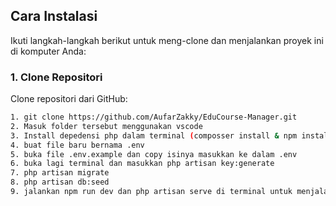 ## Cara Instalasi

Ikuti langkah-langkah berikut untuk meng-clone dan menjalankan proyek ini di komputer Anda:

### 1. Clone Repositori

Clone repositori dari GitHub:

```bash
1. git clone https://github.com/AufarZakky/EduCourse-Manager.git
2. Masuk folder tersebut menggunakan vscode
3. Install depedensi php dalam terminal (composser install & npm install)
4. buat file baru bernama .env
5. buka file .env.example dan copy isinya masukkan ke dalam .env
6. buka lagi terminal dan masukkan php artisan key:generate
7. php artisan migrate
8. php artisan db:seed
9. jalankan npm run dev dan php artisan serve di terminal untuk menjalankan aplikasi

 
